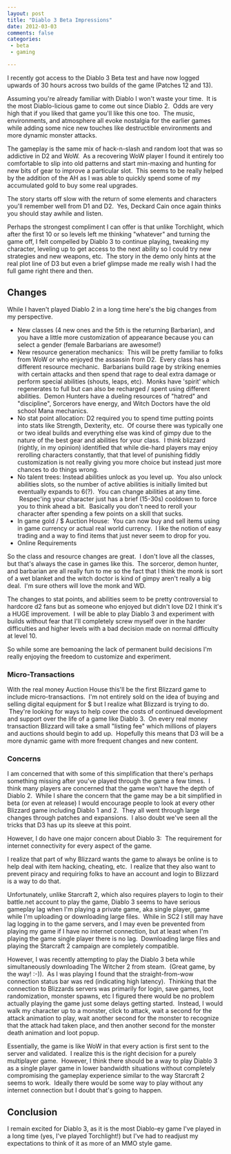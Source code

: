 ```yaml
---
layout: post
title: "Diablo 3 Beta Impressions"
date: 2012-03-03
comments: false
categories:
 - beta
 - gaming

---
```


I recently got access to the Diablo 3 Beta test and have now logged
upwards of 30 hours across two builds of the game (Patches 12 and 13).

Assuming you're already familiar with Diablo I won't waste your time.
 It is the most Diablo-licious game to come out since Diablo 2.  Odds
are very high that if you liked that game you'll like this one too.  The
music, environments, and atmosphere all evoke nostalgia for the earlier
games while adding some nice new touches like destructible environments
and more dynamic monster attacks.

The gameplay is the same mix of hack-n-slash and random loot that was so
addictive in D2 and WoW.  As a recovering WoW player I found it entirely
too comfortable to slip into old patterns and start min-maxing and
hunting for new bits of gear to improve a particular slot.  This seems
to be really helped by the addition of the AH as I was able to quickly
spend some of my accumulated gold to buy some real upgrades.

The story starts off slow with the return of some elements and
characters you'll remember well from D1 and D2.  Yes, Deckard Cain once
again thinks you should stay awhile and listen.

Perhaps the strongest compliment I can offer is that unlike Torchlight,
which after the first 10 or so levels left me thinking "whatever" and
turning the game off, I felt compelled by Diablo 3 to continue playing,
tweaking my character, leveling up to get access to the next ability so
I could try new strategies and new weapons, etc.  The story in the demo
only hints at the real plot line of D3 but even a brief glimpse made me
really wish I had the full game right there and then.

## Changes

While I haven't played Diablo 2 in a long time here's the big changes
from my perspective.

-   New classes (4 new ones and the 5th is the returning Barbarian), and
    you have a little more customization of appearance because you can
    select a gender (female Barbarians are awesome!)
-   New resource generation mechanics:  This will be pretty familiar to
    folks from WoW or who enjoyed the assassin from D2.  Every class has
    a different resource mechanic.  Barbarians build rage by striking
    enemies with certain attacks and then spend that rage to deal extra
    damage or perform special abilities (shouts, leaps, etc).  Monks
    have 'spirit' which regenerates to full but can also be recharged /
    spent using different abilities.  Demon Hunters have a dueling
    resources of "hatred" and "discipline", Sorcerors have energy, and
    Witch Doctors have the old school Mana mechanics.
-   No stat point allocation: D2 required you to spend time putting
    points into stats like Strength, Dexterity, etc.  Of course there
    was typically one or two ideal builds and everything else was kind
    of gimpy due to the nature of the best gear and abilities for your
    class.  I think blizzard (rightly, in my opinion) identified that
    while die-hard players may enjoy rerolling characters constantly,
    that that level of punishing fiddly customization is not really
    giving you more choice but instead just more chances to do things
    wrong.
-   No talent trees: Instead abilities unlock as you level up.  You also
    unlock abilities slots, so the number of active abilities is
    initially limited but eventually expands to 6(?).  You can change
    abilities at any time.  Respec'ing your character just has a brief
    (15-30s) cooldown to force you to think ahead a bit.  Basically you
    don't need to reroll your character after spending a few points on a
    skill that sucks.
-   In game gold / \$ Auction House:  You can now buy and sell items
    using in game currency or actual real world currency.  I like the
    notion of easy trading and a way to find items that just never seem
    to drop for you.
-   Online Requirements

So the class and resource changes are great.  I don't love all the
classes, but that's always the case in games like this.  The sorceror,
demon hunter, and barbarian are all really fun to me so the fact that I
think the monk is sort of a wet blanket and the witch doctor is kind of
gimpy aren't really a big deal.  I'm sure others will love the monk and
WD.

The changes to stat points, and abilities seem to be pretty
controversial to hardcore d2 fans but as someone who enjoyed but didn't
love D2 I think it's a HUGE improvement.  I will be able to play Diablo
3 and experiment with builds without fear that I'll completely screw
myself over in the harder difficulties and higher levels with a bad
decision made on normal difficulty at level 10.

So while some are bemoaning the lack of permanent build decisions I'm
really enjoying the freedom to customize and experiment.

### Micro-Transactions

With the real money Auction House this'll be the first Blizzard game to
include micro-transactions.  I'm not entirely sold on the idea of buying
and selling digital equipment for \$ but I realize what Blizzard is
trying to do.  They're looking for ways to help cover the costs of
continued development and support over the life of a game like Diablo 3.
 On every real money transaction Blizzard will take a small "listing
fee" which millions of players and auctions should begin to add up.
 Hopefully this means that D3 will be a more dynamic game with more
frequent changes and new content.

### Concerns

I am concerned that with some of this simplification that there's
perhaps something missing after you've played through the game a few
times.  I think many players are concerned that the game won't have the
depth of Diablo 2.  While I share the concern that the game may be a bit
simplified in beta (or even at release) I would encourage people to look
at every other Blizzard game including Diablo 1 and 2.  They all went
through large changes through patches and expansions.  I also doubt
we've seen all the tricks that D3 has up its sleeve at this point.

However, I do have one major concern about Diablo 3:  The requirement
for internet connectivity for every aspect of the game.

I realize that part of why Blizzard wants the game to always be online
is to help deal with item hacking, cheating, etc.  I realize that they
also want to prevent piracy and requiring folks to have an account and
login to Blizzard is a way to do that.

Unfortunately, unlike Starcraft 2, which also requires players to login
to their battle.net account to play the game, Diablo 3 seems to have
serious gameplay lag when I'm playing a private game, aka single player,
game while I'm uploading or downloading large files.  While in SC2 I
still may have lag logging in to the game servers, and I may even be
prevented from playing my game if I have no internet connection, but at
least when I'm playing the game single player there is no lag.
 Downloading large files and playing the Starcraft 2 campaign are
completely compatible.

However, I was recently attempting to play the Diablo 3 beta while
simultaneously downloading The Witcher 2 from steam.  (Great game, by
the way! :-)).  As I was playing I found that the straight-from-wow
connection status bar was red (indicating high latency).  Thinking that
the connection to Blizzards servers was primarily for login, save games,
loot randomization, monster spawns, etc I figured there would be no
problem actually playing the game just some delays getting started.
 Instead, I would walk my character up to a monster, click to attack,
wait a second for the attack animation to play, wait another second for
the monster to recognize that the attack had taken place, and then
another second for the monster death animation and loot popup.  

Essentially, the game is like WoW in that every action is first sent to
the server and validated.  I realize this is the right decision for a
purely multiplayer game.  However, I think there should be a way to play
Diablo 3 as a single player game in lower bandwidth situations without
completely compromising the gameplay experience similar to the way
Starcraft 2 seems to work.  Ideally there would be some way to play
without any internet connection but I doubt that's going to happen.

## Conclusion

I remain excited for Diablo 3, as it is the most Diablo-ey game I've
played in a long time (yes, I've played Torchlight!) but I've had to
readjust my expectations to think of it as more of an MMO style game.  
